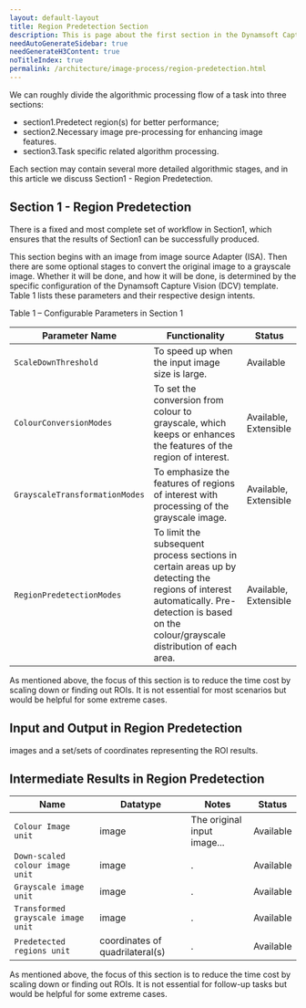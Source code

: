 ```yaml
---
layout: default-layout
title: Region Predetection Section
description: This is page about the first section in the Dynamsoft Capture Vision (DCV) Algorithm work flow. 
needAutoGenerateSidebar: true
needGenerateH3Content: true
noTitleIndex: true
permalink: /architecture/image-process/region-predetection.html
---
```

We can roughly divide the algorithmic processing flow of a task into three sections:

* section1.Predetect region(s) for better performance;
* section2.Necessary image pre-processing for enhancing image features.
* section3.Task specific related algorithm processing.

Each section may contain several more detailed algorithmic stages, and in this article we discuss Section1 - Region Predetection.
## Section 1 - Region Predetection

There is a fixed and most complete set of workflow in Section1, which ensures that the results of Section1 can be successfully produced.

This section begins with an image from image source Adapter (ISA). Then there are some optional stages to convert the original image to a grayscale image. Whether it will be done, and how it will be done, is determined by the specific configuration of the Dynamsoft Capture Vision (DCV) template. Table 1 lists these parameters and their respective design intents.

Table 1 – Configurable Parameters in Section 1

| **Parameter Name** | **Functionality** | **Status** |
| --- | --- | --- |
| `ScaleDownThreshold` | To speed up when the input image size is large. | Available | 
| `ColourConversionModes` | To set the conversion from colour to grayscale, which keeps or enhances the features of the region of interest. | Available, Extensible | 
| `GrayscaleTransformationModes` | To emphasize the features of regions of interest with processing of the grayscale image. | Available, Extensible | 
| `RegionPredetectionModes` | To limit the subsequent process sections in certain areas up by detecting the regions of interest automatically. Pre-detection is based on the colour/grayscale distribution of each area. | Available, Extensible | 


As mentioned above, the focus of this section is to reduce the time cost by scaling down or finding out ROIs. It is not essential for most scenarios but would be helpful for some extreme cases.

## Input and Output in Region Predetection

images and a set/sets of coordinates representing the ROI results.


## Intermediate Results in Region Predetection

| **Name** | **Datatype** | **Notes** | **Status** |
| --- | --- | --- | --- |
| `Colour Image unit` | image | The original input image... | Available |
| `Down-scaled colour image unit` | image | . | Available |
| `Grayscale image unit` | image | . | Available |
| `Transformed grayscale image unit` | image | . | Available |
| `Predetected regions unit` | coordinates of quadrilateral(s) | . | Available |


As mentioned above, the focus of this section is to reduce the time cost by scaling down or finding out ROIs. It is not essential for follow-up tasks but would be helpful for some extreme cases.
 

 
